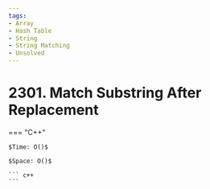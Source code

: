 ```yaml
---
tags:
- Array
- Hash Table
- String
- String Matching
- Unsolved
---
```



# 2301. Match Substring After Replacement

=== "C++"

    $Time: O()$

    $Space: O()$

    ``` c++
    ```